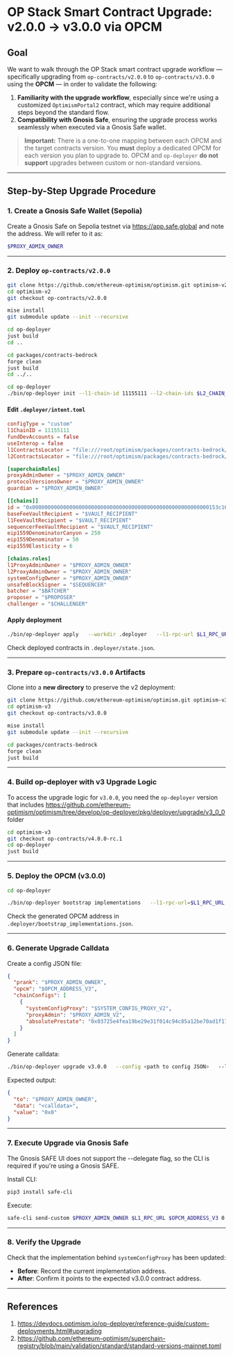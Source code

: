 # OP Stack Smart Contract Upgrade: v2.0.0 → v3.0.0 via OPCM

## Goal

We want to walk through the OP Stack smart contract upgrade workflow — specifically upgrading from `op-contracts/v2.0.0` to `op-contracts/v3.0.0` using the **OPCM** — in order to validate the following:

1. **Familiarity with the upgrade workflow**, especially since we're using a customized `OptimismPortal2` contract, which may require additional steps beyond the standard flow.
2. **Compatibility with Gnosis Safe**, ensuring the upgrade process works seamlessly when executed via a Gnosis Safe wallet.

> **Important:** There is a one-to-one mapping between each OPCM and the target contracts version. You **must** deploy a dedicated OPCM for each version you plan to upgrade to. OPCM and `op-deployer` **do not support** upgrades between custom or non-standard versions.

---

## Step-by-Step Upgrade Procedure

### 1. Create a Gnosis Safe Wallet (Sepolia)

Create a Gnosis Safe on Sepolia testnet via https://app.safe.global and note the address. We will refer to it as:

```bash
$PROXY_ADMIN_OWNER
```

---

### 2. Deploy `op-contracts/v2.0.0`

```bash
git clone https://github.com/ethereum-optimism/optimism.git optimism-v2
cd optimism-v2
git checkout op-contracts/v2.0.0

mise install
git submodule update --init --recursive

cd op-deployer
just build
cd ..

cd packages/contracts-bedrock
forge clean
just build
cd ../..

cd op-deployer
./bin/op-deployer init --l1-chain-id 11155111 --l2-chain-ids $L2_CHAIN_ID --workdir .deployer --intent-config-type custom
```

#### Edit `.deployer/intent.toml`

```toml
configType = "custom"
l1ChainID = 11155111
fundDevAccounts = false
useInterop = false
l1ContractsLocator = "file:///root/optimism/packages/contracts-bedrock/forge-artifacts/"
l2ContractsLocator = "file:///root/optimism/packages/contracts-bedrock/forge-artifacts/"

[superchainRoles]
proxyAdminOwner = "$PROXY_ADMIN_OWNER"
protocolVersionsOwner = "$PROXY_ADMIN_OWNER"
guardian = "$PROXY_ADMIN_OWNER"

[[chains]]
id = "0x000000000000000000000000000000000000000000000000000000000153c16e"
baseFeeVaultRecipient = "$VAULT_RECIPIENT"
l1FeeVaultRecipient = "$VAULT_RECIPIENT"
sequencerFeeVaultRecipient = "$VAULT_RECIPIENT"
eip1559DenominatorCanyon = 250
eip1559Denominator = 50
eip1559Elasticity = 6

[chains.roles]
l1ProxyAdminOwner = "$PROXY_ADMIN_OWNER"
l2ProxyAdminOwner = "$PROXY_ADMIN_OWNER"
systemConfigOwner = "$PROXY_ADMIN_OWNER"
unsafeBlockSigner = "$SEQUENCER"
batcher = "$BATCHER"
proposer = "$PROPOSER"
challenger = "$CHALLENGER"
```

#### Apply deployment

```bash
./bin/op-deployer apply   --workdir .deployer   --l1-rpc-url $L1_RPC_URL   --private-key $DEPLOYER_PRIVATE_KEY   --deployment-target live
```

Check deployed contracts in `.deployer/state.json`.

---

### 3. Prepare `op-contracts/v3.0.0` Artifacts

Clone into a **new directory** to preserve the v2 deployment:

```bash
git clone https://github.com/ethereum-optimism/optimism.git optimism-v3
cd optimism-v3
git checkout op-contracts/v3.0.0

mise install
git submodule update --init --recursive

cd packages/contracts-bedrock
forge clean
just build
```

---

### 4. Build op-deployer with v3 Upgrade Logic

To access the upgrade logic for `v3.0.0`, you need the `op-deployer` version that includes https://github.com/ethereum-optimism/optimism/tree/develop/op-deployer/pkg/deployer/upgrade/v3_0_0 folder

```bash
cd optimism-v3
git checkout op-contracts/v4.0.0-rc.1
cd op-deployer
just build
```

---

### 5. Deploy the OPCM (v3.0.0)

```bash
cd op-deployer

./bin/op-deployer bootstrap implementations   --l1-rpc-url=$L1_RPC_URL   --private-key=$DEPLOYER_PRIVATE_KEY   --artifacts-locator="file:///root/optimism-v3/packages/contracts-bedrock/forge-artifacts/"   --outfile="./.deployer/bootstrap_implementations.json"   --mips-version="2"   --protocol-versions-proxy=$PROTOCOL_VERSIONS_PROXY_V2   --superchain-config-proxy=$SUPERCHAIN_CONFIG_PROXY_V2   --upgrade-controller=$PROXY_ADMIN_OWNER
```

Check the generated OPCM address in `.deployer/bootstrap_implementations.json`.

---

### 6. Generate Upgrade Calldata

Create a config JSON file:

```json
{
  "prank": "$PROXY_ADMIN_OWNER",
  "opcm": "$OPCM_ADDRESS_V3",
  "chainConfigs": [
    {
      "systemConfigProxy": "$SYSTEM_CONFIG_PROXY_V2",
      "proxyAdmin": "$PROXY_ADMIN_V2",
      "absolutePrestate": "0x03725e4fea19be29e31f014c94c85a12be70ad1f17b4f939094a7e9d56ef7bdf"
    }
  ]
}
```

Generate calldata:

```bash
./bin/op-deployer upgrade v3.0.0   --config <path to config JSON>   --l1-rpc-url $L1_RPC_URL
```

Expected output:

```json
{
  "to": "$PROXY_ADMIN_OWNER",
  "data": "<calldata>",
  "value": "0x0"
}
```

---

### 7. Execute Upgrade via Gnosis Safe
The Gnosis SAFE UI does not support the --delegate flag, so the CLI is required if you're using a Gnosis SAFE.

Install CLI:

```bash
pip3 install safe-cli
```

Execute:

```bash
safe-cli send-custom $PROXY_ADMIN_OWNER $L1_RPC_URL $OPCM_ADDRESS_V3 0 <calldata>   --private-key <signer_private_key>   --delegate
```

---

### 8. Verify the Upgrade

Check that the implementation behind `systemConfigProxy` has been updated:

- **Before**: Record the current implementation address.
- **After**: Confirm it points to the expected v3.0.0 contract address.

---

## References
1. https://devdocs.optimism.io/op-deployer/reference-guide/custom-deployments.html#upgrading
2. https://github.com/ethereum-optimism/superchain-registry/blob/main/validation/standard/standard-versions-mainnet.toml